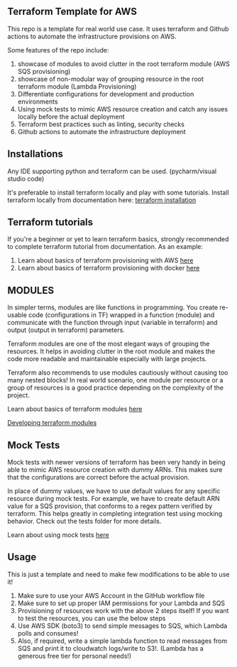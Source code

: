 ## Terraform Template for AWS
This repo is a template for real world use case. It uses terraform and Github actions to automate the infrastructure provisions on AWS.

Some features of the repo include:
1. showcase of modules to avoid clutter in the root terraform module (AWS SQS provisioning)
2. showcase of non-modular way of grouping resource in the root terraform module (Lambda Provisioning)
3. Differentiate configurations for development and production environments
4. Using mock tests to mimic AWS resource creation and catch any issues locally before the actual deployment
5. Terraform best practices such as linting, security checks
6. Github actions to automate the infrastructure deployment

## Installations
Any IDE supporting python and terraform can be used. (pycharm/visual studio code)

It's preferable to install terraform locally and play with some tutorials. 
Install terraform locally from documentation here: [terraform installation](https://developer.hashicorp.com/terraform/tutorials/aws-get-started/install-cli)


## Terraform tutorials
If you're a beginner or yet to learn terraform basics, strongly recommended to complete terraform tutorial from documentation. As an example:

1. Learn about basics of terraform provisioning with AWS [here](https://developer.hashicorp.com/terraform/tutorials/aws-get-started)
2. Learn about basics of terraform provisioning with docker [here](https://developer.hashicorp.com/terraform/tutorials/docker-get-started)


## MODULES
In simpler terms, modules are like functions in programming. 
You create re-usable code (configurations in TF) wrapped in a function 
(module) and communicate with the function through input 
(variable in terraform) and output (output in terraform) parameters.

Terraform modules are one of the most elegant ways of grouping the 
resources. It helps in avoiding clutter in the root module and makes 
the code more readable and maintainable especially with large projects.

Terraform also recommends to use modules cautiously without causing too
many nested blocks!
In real world scenario, one module per resource or a group of resources
is a good practice depending on the complexity of the project.

Learn about basics of terraform modules [here](https://learn.hashicorp.com/tutorials/terraform/module)

[Developing terraform modules](https://developer.hashicorp.com/terraform/language/modules/develop/composition)



## Mock Tests
Mock tests with newer versions of terraform has been very handy in being able 
to mimic AWS resource creation with dummy ARNs. This makes sure that the configurations
are correct before the actual provision.

In place of dummy values, we have to use default values for any specific 
resource during mock tests. For example, we have to create default ARN 
value for a SQS provision, that conforms to a regex pattern verified by
terraform.
This helps greatly in completing integration test using mocking behavior.
Check out the tests folder for more details.

Learn about using mock tests [here](https://developer.hashicorp.com/terraform/language/tests/mocking)



## Usage
This is just a template and need to make few modifications to be able to use it!

1. Make sure to use your AWS Account in the GitHub workflow file
2. Make sure to set up proper IAM permissions for your Lambda and SQS
3. Provisioning of resources work with the above 2 steps itself! If you want to test the resources, you can use the below steps
4. Use AWS SDK (boto3) to send simple messages to SQS, which Lambda polls and consumes!
5. Also, if required, write a simple lambda function to read messages from SQS and print it to cloudwatch logs/write to S3!. (Lambda has a generous free tier for personal needs!)

